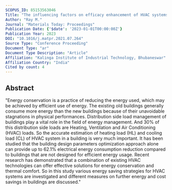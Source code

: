 ```yaml
---
SCOPUS_ID: 85153563046
Title: "The influencing factors on efficacy enhancement of HVAC systems – A review"
Author: "Ray M."
Journal: "Materials Today: Proceedings"
Publication Date: {'$date': '2023-01-01T00:00:00Z'}
Publication Year: 2023
DOI: "10.1016/j.matpr.2021.07.264"
Source Type: "Conference Proceeding"
Document Type: "ar"
Document Type Description: "Article"
Affiliation: "Kalinga Institute of Industrial Technology, Bhubaneswar"
Affiliation Country: "India"
Cited by count: 4
---
```


## Abstract
"Energy conservation is a practice of reducing the energy used, which may be achieved by efficient use of energy. The existing old buildings generally consume more energy than the new buildings because of their unavoidable stagnations in physical performances. Distribution side load management of buildings play a vital role in the field of energy management. And 30% of this distribution side loads are Heating, Ventilation and Air Conditioning (HVAC) loads. So the accurate estimation of heating load (HL) and cooling load (CL) of HVAC system in a building is very much important. It has been studied that the building design parameters optimization approach alone can provide up to 62.1% electrical energy consumption reduction compared to buildings that are not designed for efficient energy usage. Recent research has demonstrated that a combination of existing HVAC technologies can offer effective solutions for energy conservation and thermal comfort. So in this study various energy saving strategies for HVAC systems are investigated and different measures on further energy and cost savings in buildings are discussed."
